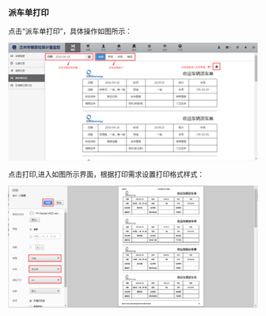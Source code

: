 ### 派车单打印

点击“派车单打印”，具体操作如图所示：

![派车单打印](..\images\派车单打印1.png)

点击打印,进入如图所示界面，根据打印需求设置打印格式样式：

![派车单打印](..\images\派车单打印2.png)

